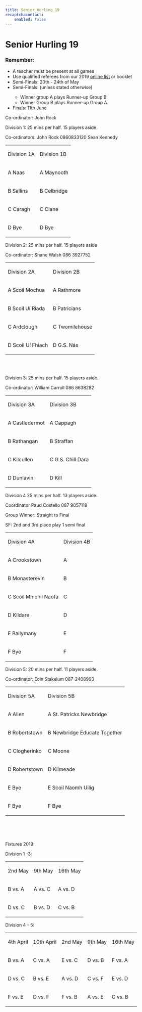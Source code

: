 ```yaml
---
title: Senior_Hurling_19
recaptchacontact:
    enabled: false
---
```


# Senior Hurling 19 #
<h3>Remember:</h3>
<ul>
<li>A teacher must be present at all games</li>
<li>Use qualified referees from our 2019 <a href="http://www.cumannnambunscolchilldara.com/refereetest">online list</a> or booklet</li>
<li>Semi-Finals: 20th - 24th of May</li>
<li>Semi-Finals: (unless stated otherwise) </li>
<ul>
<li>Winner group A plays Runner-up Group B</li>
<li>Winner Group B plays Runner-up Group A. </li>
</ul>
<li>Finals: 11th June</li>
</ul>
<p>Co-ordinator: John Rock </p>
<p>Division 1: 25 mins per half. 15 players aside. </p>
<p>Co-ordinators: John Rock 0860833120 Sean Kennedy</p>
<table>
<tbody>
<tr>
<td>
<p>Division 1A</p>
</td>
<td>
<p>Division 1B</p>
</td>
</tr>
<tr>
<td>
<p>A Naas</p>
</td>
<td>
<p>A Maynooth</p>
</td>
</tr>
<tr>
<td>
<p>B Sallins</p>
</td>
<td>
<p>B Celbridge</p>
</td>
</tr>
<tr>
<td>
<p>C Caragh</p>
</td>
<td>
<p>C Clane</p>
</td>
</tr>
<tr>
<td>
<p>D Bye</p>
</td>
<td>
<p>D Bye</p>
</td>
</tr>
</tbody>
</table>
<p>Division 2: 25 mins per half. 15 players aside </p>
<p>Co-ordinator: Shane Walsh 086 3927752</p>
<table>
<tbody>
<tr>
<td>
<p>Division 2A</p>
</td>
<td>
<p>Division 2B</p>
</td>
</tr>
<tr>
<td>
<p>A Scoil Mochua</p>
</td>
<td>
<p>A Rathmore</p>
</td>
</tr>
<tr>
<td>
<p>B Scoil U&iacute; Riada</p>
</td>
<td>
<p>B Patricians</p>
</td>
</tr>
<tr>
<td>
<p>C Ardclough</p>
</td>
<td>
<p>C Twomilehouse</p>
</td>
</tr>
<tr>
<td>
<p>D Scoil U&iacute; Fhiach</p>
</td>
<td>
<p>D G.S. N&aacute;s</p>
</td>
</tr>
</tbody>
</table>
<p><br /><br /></p>
<p>Division 3: 25 mins per half. 15 players aside. </p>
<p>Co-ordinator: William Carroll 086 8638282</p>
<table>
<tbody>
<tr>
<td>
<p>Division 3A</p>
</td>
<td>
<p>Division 3B</p>
</td>
</tr>
<tr>
<td>
<p>A Castledermot</p>
</td>
<td>
<p>A Cappagh</p>
</td>
</tr>
<tr>
<td>
<p>B Rathangan</p>
</td>
<td>
<p>B Straffan</p>
</td>
</tr>
<tr>
<td>
<p>C Kilcullen</p>
</td>
<td>
<p>C G.S. Chill Dara</p>
</td>
</tr>
<tr>
<td>
<p>D Dunlavin</p>
</td>
<td>
<p>D Kill</p>
</td>
</tr>
</tbody>
</table>
<p>Division 4 25 mins per half. 13 players aside.</p>
<p>Coordinator Paud Costello 087 9057119</p>
<p>Group Winner: Straight to Final</p>
<p>SF: 2nd and 3rd place play 1 semi final</p>
<table>
<tbody>
<tr>
<td>
<p>Division 4A</p>
</td>
<td>
<p>Division 4B</p>
</td>
</tr>
<tr>
<td>
<p>A Crookstown</p>
</td>
<td>
<p>A </p>
</td>
</tr>
<tr>
<td>
<p>B Monasterevin</p>
</td>
<td>
<p>B </p>
</td>
</tr>
<tr>
<td>
<p>C Scoil Mhichil Naofa</p>
</td>
<td>
<p>C</p>
</td>
</tr>
<tr>
<td>
<p>D Kildare</p>
</td>
<td>
<p>D </p>
</td>
</tr>
<tr>
<td>
<p>E Ballymany</p>
</td>
<td>
<p>E</p>
</td>
</tr>
<tr>
<td>
<p>F Bye</p>
</td>
<td>
<p>F </p>
</td>
</tr>
</tbody>
</table>
<p>Division 5: 20 mins per half. 11 players aside. </p>
<p>Co-ordinator: Eoin Stakelum 087-2408993</p>
<table>
<tbody>
<tr>
<td>
<p>Division 5A</p>
</td>
<td>
<p>Division 5B</p>
</td>
</tr>
<tr>
<td>
<p>A Allen</p>
</td>
<td>
<p>A St. Patricks Newbridge</p>
</td>
</tr>
<tr>
<td>
<p>B Robertstown</p>
</td>
<td>
<p>B Newbridge Educate Together</p>
</td>
</tr>
<tr>
<td>
<p>C Clogherinko</p>
</td>
<td>
<p>C Moone</p>
</td>
</tr>
<tr>
<td>
<p>D Robertstown</p>
</td>
<td>
<p>D Kilmeade</p>
</td>
</tr>
<tr>
<td>
<p>E Bye</p>
</td>
<td>
<p>E Scoil Naomh Uilig</p>
</td>
</tr>
<tr>
<td>
<p>F Bye</p>
</td>
<td>
<p>F Bye</p>
</td>
</tr>
</tbody>
</table>
<p><br /><br /><br /></p>
<p>Fixtures 2019: </p>
<p>Division 1 -3:</p>
<table>
<tbody>
<tr>
<td>
<p>2nd May</p>
</td>
<td>
<p>9th May</p>
</td>
<td>
<p>16th May</p>
</td>
</tr>
<tr>
<td>
<p>B vs. A</p>
</td>
<td>
<p>A vs. C</p>
</td>
<td>
<p>A vs. D</p>
</td>
</tr>
<tr>
<td>
<p>D vs. C</p>
</td>
<td>
<p>B vs. D</p>
</td>
<td>
<p>C vs. B</p>
</td>
</tr>
</tbody>
</table>
<p>Division 4 - 5:</p>
<table>
<tbody>
<tr>
<td>
<p>4th April</p>
</td>
<td>
<p>10th April</p>
</td>
<td>
<p>2nd May</p>
</td>
<td>
<p>9th May</p>
</td>
<td>
<p>16th May</p>
</td>
</tr>
<tr>
<td>
<p>B vs. A</p>
</td>
<td>
<p>C vs. A</p>
</td>
<td>
<p>E vs. C</p>
</td>
<td>
<p>D vs. B</p>
</td>
<td>
<p>F vs. A</p>
</td>
</tr>
<tr>
<td>
<p>D vs. C</p>
</td>
<td>
<p>B vs. E</p>
</td>
<td>
<p>A vs. D</p>
</td>
<td>
<p>C vs. F</p>
</td>
<td>
<p>E vs. D</p>
</td>
</tr>
<tr>
<td>
<p>F vs. E</p>
</td>
<td>
<p>D vs. F</p>
</td>
<td>
<p>F vs. B</p>
</td>
<td>
<p>A vs. E</p>
</td>
<td>
<p>C vs. B</p>
</td>
</tr>
</tbody>
</table>

